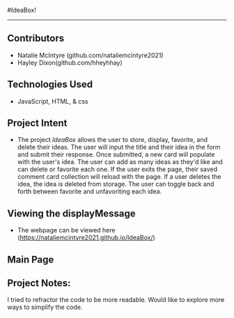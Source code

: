  #IdeaBox!


___
## Contributors
- Natalie McIntyre (github.com/nataliemcintyre2021)
- Hayley Dixon(github.com/hheyhhay)

## Technologies Used
- JavaScript, HTML, & css
## Project Intent
- The project _IdeaBox_ allows the user to store, display, favorite, and delete their ideas. The user will input the title and their idea in the form and submit their response. Once submitted, a new card will populate with the user's idea. The user can add as many ideas as they'd like and can delete or favorite each one. If the user exits the page, their saved comment card collection will reload with the page. If a user deletes the idea, the idea is deleted from storage. The user can toggle back and forth between favorite and unfavoriting each idea. 
## Viewing the displayMessage

- The webpage can be viewed here (https://nataliemcintyre2021.github.io/IdeaBox/)
## Main Page

## Project Notes:
I tried to refractor the code to be more readable. Would like to explore more ways to simplify the code.
